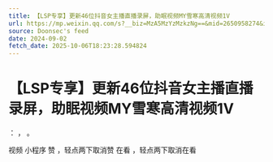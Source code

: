 ```yaml
---
title: 【LSP专享】更新46位抖音女主播直播录屏，助眠视频MY雪寒高清视频1V
url: https://mp.weixin.qq.com/s?__biz=MzA5MzYzMzkzNg==&mid=2650958274&idx=3&sn=aa561c3b9fb7da016051777621e04c02
source: Doonsec's feed
date: 2024-09-02
fetch_date: 2025-10-06T18:23:28.594824
---
```


# 【LSP专享】更新46位抖音女主播直播录屏，助眠视频MY雪寒高清视频1V

：
，
。

视频
小程序
赞
，轻点两下取消赞
在看
，轻点两下取消在看